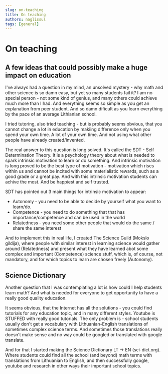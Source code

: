 ```yaml
---
slug: on-teaching
title: On teaching
authors: naglissul
tags: [general]
---
```


# On teaching

## A few ideas that could possibly make a huge impact on education

I've always had a question in my mind, an unsolved mystery - why math and other science is so damn easy, but yet so many students fail it? I am no special person - not some kind of genius, and <!-- truncate --> many others could achieve much more than I had. And everything seems so simple as you get an explanation from peer student. And so damn dificult as you learn everything by the pace of an average Lithianian school.

I tried tutoring, also tried teaching - but is probably seems obvious, that you cannot change a lot in education by makiing difference only when you spend your own time. A lot of your own time. And not using what other people have already created/invented.

The real answer to this question is long solved. It's called the SDT - Self Determination Theory. It is a psychology theory about what is needed to spark intrinsic motivation to learn or do something. And intrinsic motivation is long proved to be the best type of motivation - motivation which rises within us and cannot be incited with some materialistic rewards, such as a good grade or a great pay. And with this intrinsic motivation students can achive the most. And be happiest and self trusted.

SDT has pointed out 3 main things for intrinsic motivation to appear:

- Autonomy - you need to be able to decide by yourself what you want to learn/do.
- Competence - you need to do something that that has importance/competence and can be used in the world
- Relatedness - you need some other people that would do the same / share the same interest

And to implement this in real life, I created The Science Guild (Mokslo gildija), where people with similar interest in learning science would gather around (Relatedness) and present what they have learned abot some complex and important (Competence) science stuff, which is, of course, not mandatory, and for which topics to learn are chosen freely (Autonomy).

## Science Dictionary

Another question that I was contemplating a lot is how could I help students learn math? And what is needed for everyone to get opportunity to have a really good quality education.

It seems obvious, that the Internet has all the solutions - you could find tutorials for any education topic, and in many different styles. Youtube is STUFFED with really good tutorials. The only problem is - school students usually don't get a vocabulary with Lithuanian-English translations of sometimes complex science terms. And sometimes those translations really doesn't make sense and no way could be googled or translated with google translate.

And for that I started making the Science Dictionary LT -> EN (sci-dict.org). Where students could find all the school (and beyond) math terms with translations from Lithuanian to English, and then successfully google, youtube and research in other ways their important school topics.
